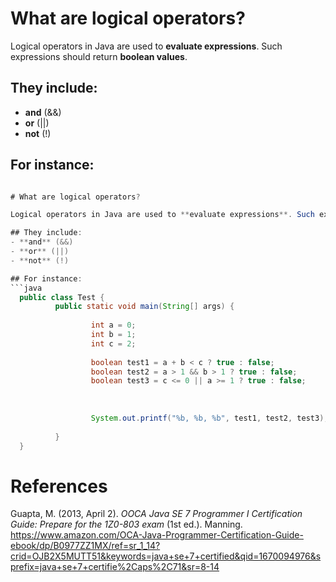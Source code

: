 
# What are logical operators? 

Logical operators in Java are used to **evaluate expressions**. Such expressions should return **boolean values**. 

## They include: 
- **and** (&&) 
- **or** (||) 
- **not** (!) 

## For instance: 
```java

# What are logical operators? 

Logical operators in Java are used to **evaluate expressions**. Such expressions should return **boolean values**. 

## They include: 
- **and** (&&) 
- **or** (||) 
- **not** (!) 

## For instance: 
```java 
  public class Test {
          public static void main(String[] args) {
  
                  int a = 0;
                  int b = 1;
                  int c = 2;
  
                  boolean test1 = a + b < c ? true : false;
                  boolean test2 = a > 1 && b > 1 ? true : false;
                  boolean test3 = c <= 0 || a >= 1 ? true : false;
  
  
  
                  System.out.printf("%b, %b, %b", test1, test2, test3); // Prints - true, false, false
  
          }
  }
``` 



# References 
Guapta, M. (2013, April 2). *OOCA Java SE 7 Programmer I Certification Guide: Prepare for the 1Z0-803 exam* (1st ed.). Manning. <https://www.amazon.com/OCA-Java-Programmer-Certification-Guide-ebook/dp/B0977ZZ1MX/ref=sr_1_14?crid=OJB2X5MUTT51&keywords=java+se+7+certified&qid=1670094976&sprefix=java+se+7+certifie%2Caps%2C71&sr=8-14> 
